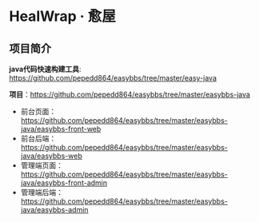 # HealWrap · 愈屋

## 项目简介

**java代码快速构建工具**: https://github.com/pepedd864/easybbs/tree/master/easy-java



**项目**：https://github.com/pepedd864/easybbs/tree/master/easybbs-java

- 前台页面：https://github.com/pepedd864/easybbs/tree/master/easybbs-java/easybbs-front-web
- 前台后端：https://github.com/pepedd864/easybbs/tree/master/easybbs-java/easybbs-web
- 管理端页面：https://github.com/pepedd864/easybbs/tree/master/easybbs-java/easybbs-front-admin
- 管理端后端：https://github.com/pepedd864/easybbs/tree/master/easybbs-java/easybbs-admin
